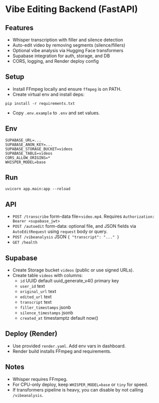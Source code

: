 # Vibe Editing Backend (FastAPI)

## Features
- Whisper transcription with filler and silence detection
- Auto-edit video by removing segments (silence/fillers)
- Optional vibe analysis via Hugging Face transformers
- Supabase integration for auth, storage, and DB
- CORS, logging, and Render deploy config

## Setup
- Install FFmpeg locally and ensure `ffmpeg` is on PATH.
- Create virtual env and install deps:
```
pip install -r requirements.txt
```
- Copy `.env.example` to `.env` and set values.

## Env
```
SUPABASE_URL=...
SUPABASE_ANON_KEY=...
SUPABASE_STORAGE_BUCKET=videos
SUPABASE_TABLE=videos
CORS_ALLOW_ORIGINS=*
WHISPER_MODEL=base
```

## Run
```
uvicorn app.main:app --reload
```

## API
- `POST /transcribe` form-data file=`video.mp4`. Requires `Authorization: Bearer <supabase_jwt>`
- `POST /autoedit` form-data: optional file, and JSON fields via `AutoEditRequest` using `request` body or query.
- `POST /vibeanalysis` JSON `{ "transcript": "..." }`
- `GET /health`

## Supabase
- Create Storage bucket `videos` (public or use signed URLs).
- Create table `videos` with columns:
  - `id` UUID default uuid_generate_v4() primary key
  - `user_id` text
  - `original_url` text
  - `edited_url` text
  - `transcript` text
  - `filler_timestamps` jsonb
  - `silence_timestamps` jsonb
  - `created_at` timestamptz default now()

## Deploy (Render)
- Use provided `render.yaml`. Add env vars in dashboard.
- Render build installs FFmpeg and requirements.

## Notes
- Whisper requires FFmpeg.
- For CPU-only deploy, keep `WHISPER_MODEL=base` or `tiny` for speed.
- If transformers pipeline is heavy, you can disable by not calling `/vibeanalysis`.
